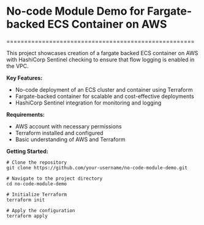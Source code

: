 # No-code Module Demo for Fargate-backed ECS Container on AWS
=====================================================

This project showcases creation of a fargate backed ECS container on AWS with HashiCorp Sentinel checking to ensure that flow logging is enabled in the VPC.

**Key Features:**

* No-code deployment of an ECS cluster and container using Terraform
* Fargate-backed container for scalable and cost-effective deployments
* HashiCorp Sentinel integration for monitoring and logging

**Requirements:**

* AWS account with necessary permissions
* Terraform installed and configured
* Basic understanding of AWS and Terraform

**Getting Started:**
```shell
# Clone the repository
git clone https://github.com/your-username/no-code-module-demo.git

# Navigate to the project directory
cd no-code-module-demo

# Initialize Terraform
terraform init

# Apply the configuration
terraform apply
```